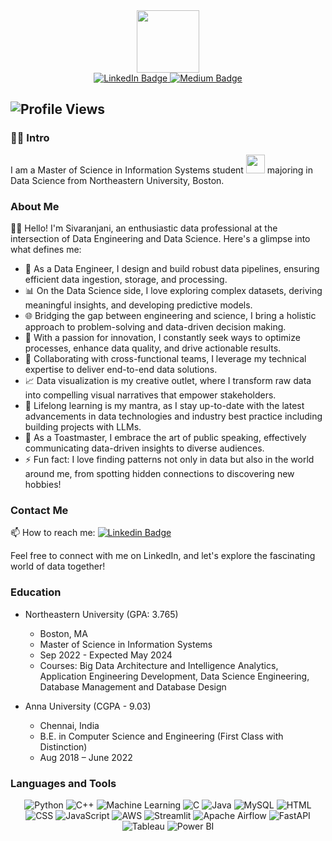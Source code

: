 <div id="header" align="center">
  <img src="https://media.giphy.com/media/M9gbBd9nbDrOTu1Mqx/giphy.gif" width="100"/>
</div>

<div align="center">
  <a href="https://www.linkedin.com/in/ssivaranjani/">
    <img src="https://img.shields.io/badge/LinkedIn-blue?style=for-the-badge&logo=linkedin&logoColor=white" alt="LinkedIn Badge"/>
  </a>
  <a href="https://sshivaranjani01.medium.com">
    <img src="https://img.shields.io/badge/Medium-black?style=for-the-badge&logo=medium&logoColor=white" alt="Medium Badge"/>
  </a>
</div>

![Profile Views](https://komarev.com/ghpvc/?username=SivaranjaniSuresj&label=Profile+Views&color=blueviolet)
---

### :woman_technologist: Intro

I am a Master of Science in Information Systems student <img src="https://media.giphy.com/media/WUlplcMpOCEmTGBtBW/giphy.gif" width="30"> majoring in Data Science from Northeastern University, Boston.

### About Me

👩‍💻 Hello! I'm Sivaranjani, an enthusiastic data professional at the intersection of Data Engineering and Data Science. Here's a glimpse into what defines me:

- 🔧 As a Data Engineer, I design and build robust data pipelines, ensuring efficient data ingestion, storage, and processing.
- 📊 On the Data Science side, I love exploring complex datasets, deriving meaningful insights, and developing predictive models.
- 🌐 Bridging the gap between engineering and science, I bring a holistic approach to problem-solving and data-driven decision making.
- 🚀 With a passion for innovation, I constantly seek ways to optimize processes, enhance data quality, and drive actionable results.
- 🤝 Collaborating with cross-functional teams, I leverage my technical expertise to deliver end-to-end data solutions.
- 📈 Data visualization is my creative outlet, where I transform raw data into compelling visual narratives that empower stakeholders.
- 🌱 Lifelong learning is my mantra, as I stay up-to-date with the latest advancements in data technologies and industry best practice  including building projects with LLMs.
- 🎤 As a Toastmaster, I embrace the art of public speaking, effectively communicating data-driven insights to diverse audiences.
- ⚡ Fun fact: I love finding patterns not only in data but also in the world around me, from spotting hidden connections to discovering new hobbies!

### Contact Me

📫 How to reach me: [![Linkedin Badge](https://img.shields.io/badge/-SivaranjaniSuresj-blue?style=flat&logo=Linkedin&logoColor=white)](https://www.linkedin.com/in/ssivaranjani/)

Feel free to connect with me on LinkedIn, and let's explore the fascinating world of data together!


### Education
- Northeastern University (GPA: 3.765)
  - Boston, MA
  - Master of Science in Information Systems
  - Sep 2022 - Expected May 2024
  - Courses: Big Data Architecture and Intelligence Analytics, Application Engineering Development, Data Science Engineering, Database Management and Database Design

- Anna University (CGPA - 9.03)
  - Chennai, India
  - B.E. in Computer Science and Engineering (First Class with Distinction)
  - Aug 2018 – June 2022

### Languages and Tools

<p align="center">
  <img src="https://img.shields.io/badge/Python-3776AB?style=flat-square&logo=python&logoColor=white" alt="Python"/>
  <img src="https://img.shields.io/badge/C++-00599C?style=flat-square&logo=c%2B%2B&logoColor=white" alt="C++"/>
  <img src="https://img.shields.io/badge/Machine%20Learning-FF6F00?style=flat-square&logo=machine-learning&logoColor=white" alt="Machine Learning"/>
  <img src="https://img.shields.io/badge/C-00599C?style=flat-square&logo=c&logoColor=white" alt="C"/>
  <img src="https://img.shields.io/badge/Java-007396?style=flat-square&logo=java&logoColor=white" alt="Java"/>
  <img src="https://img.shields.io/badge/MySQL-4479A1?style=flat-square&logo=mysql&logoColor=white" alt="MySQL"/>
  <img src="https://img.shields.io/badge/HTML-E34F26?style=flat-square&logo=html5&logoColor=white" alt="HTML"/>
  <img src="https://img.shields.io/badge/CSS-1572B6?style=flat-square&logo=css3&logoColor=white" alt="CSS"/>
  <img src="https://img.shields.io/badge/JavaScript-F7DF1E?style=flat-square&logo=javascript&logoColor=white" alt="JavaScript"/>
  <img src="https://img.shields.io/badge/AWS-232F3E?style=flat-square&logo=amazon-aws&logoColor=white" alt="AWS"/>
  <img src="https://img.shields.io/badge/Streamlit-FF4B4B?style=flat-square&logo=streamlit&logoColor=white" alt="Streamlit"/>
  <img src="https://img.shields.io/badge/Airflow-017CEE?style=flat-square&logo=apache-airflow&logoColor=white" alt="Apache Airflow"/>
  <img src="https://img.shields.io/badge/FastAPI-009688?style=flat-square&logo=fastapi&logoColor=white" alt="FastAPI"/>
  <img src="https://img.shields.io/badge/Tableau-E97627?style=flat-square&logo=tableau&logoColor=white" alt="Tableau"/>
  <img src="https://img.shields.io/badge/PowerBI-F2C811?style=flat-square&logo=power-bi&logoColor=white" alt="Power BI"/>
</p>
<!--
**SivaranjaniSuresh/SivaranjaniSuresh** is a ✨ _special_ ✨ repository because its `README.md` (this file) appears on your GitHub profile.

Here are some ideas to get you started:

- 🔭 I’m currently working on ...
- 🌱 I’m currently learning ...
- 👯 I’m looking to collaborate on ...
- 🤔 I’m looking for help with ...
- 💬 Ask me about ...
- 📫 How to reach me: ...
- 😄 Pronouns: ...
- ⚡ Fun fact: ...
-->
[![GitHub Streak](https://github-readme-streak-stats.herokuapp.com?user=SivaranjaniSuresh&theme=highcontrast)](https://git.io/streak-stats)

![Sivaranjani's GitHub stats](https://github-readme-stats.vercel.app/api?username=SivaranjaniSuresh&show_icons=true&theme=radical)
